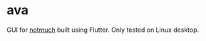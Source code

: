 # ava
GUI for [notmuch](https://notmuchmail.org/) built using Flutter. Only tested on Linux desktop.
